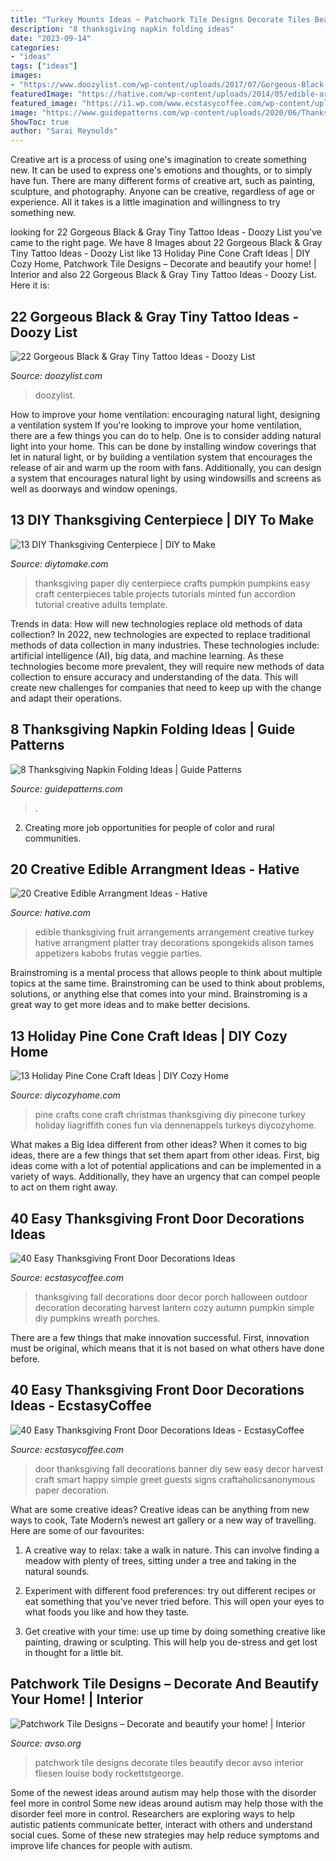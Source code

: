 ```yaml
---
title: "Turkey Mounts Ideas ~ Patchwork Tile Designs Decorate Tiles Beautify Decor Avso Interior Fliesen Louise Body Rockettstgeorge"
description: "8 thanksgiving napkin folding ideas"
date: "2023-09-14"
categories:
- "ideas"
tags: ["ideas"]
images:
- "https://www.doozylist.com/wp-content/uploads/2017/07/Gorgeous-Black-Gray-Tiny-Tattoo-Ideas-11.jpg"
featuredImage: "https://hative.com/wp-content/uploads/2014/05/edible-arrangements/4-thanksgiving-edible-arrangement.jpg"
featured_image: "https://i1.wp.com/www.ecstasycoffee.com/wp-content/uploads/2016/10/Thanksgiving-Front-Door-Decorations-17.jpg"
image: "https://www.guidepatterns.com/wp-content/uploads/2020/06/Thanksgiving-Napkin-Folding-Pictures.jpg"
ShowToc: true
author: "Sarai Reynolds"
---
```



Creative art is a process of using one's imagination to create something new. It can be used to express one's emotions and thoughts, or to simply have fun. There are many different forms of creative art, such as painting, sculpture, and photography. Anyone can be creative, regardless of age or experience. All it takes is a little imagination and willingness to try something new.

	

		
looking for 22 Gorgeous Black &amp; Gray Tiny Tattoo Ideas - Doozy List you've came to the right page. We have 8 Images about 22 Gorgeous Black &amp; Gray Tiny Tattoo Ideas - Doozy List like 13 Holiday Pine Cone Craft Ideas | DIY Cozy Home, Patchwork Tile Designs – Decorate and beautify your home! | Interior and also 22 Gorgeous Black &amp; Gray Tiny Tattoo Ideas - Doozy List. Here it is:
		
    
## 22 Gorgeous Black &amp; Gray Tiny Tattoo Ideas - Doozy List

<img loading=lazy src="https://www.doozylist.com/wp-content/uploads/2017/07/Gorgeous-Black-Gray-Tiny-Tattoo-Ideas-11.jpg" onerror="this.onerror=null;this.src='https://tse2.mm.bing.net/th?id=OIP.cllXDEzZqxIPmRpsBEKTxwHaIY&amp;pid=15.1';" alt="22 Gorgeous Black &amp; Gray Tiny Tattoo Ideas - Doozy List">

_Source: doozylist.com_

>doozylist. 

	

How to improve your home ventilation: encouraging natural light, designing a ventilation system
If you're looking to improve your home ventilation, there are a few things you can do to help. One is to consider adding natural light into your home. This can be done by installing window coverings that let in natural light, or by building a ventilation system that encourages the release of air and warm up the room with fans. Additionally, you can design a system that encourages natural light by using windowsills and screens as well as doorways and window openings.

    
## 13 DIY Thanksgiving Centerpiece | DIY To Make

<img loading=lazy src="http://www.diytomake.com/wp-content/uploads/2015/11/paper-Pumpkin-Centerpiece-DIY.jpg" onerror="this.onerror=null;this.src='https://tse1.mm.bing.net/th?id=OIP.CzE16smfJlePxqmQbecGywHaLH&amp;pid=15.1';" alt="13 DIY Thanksgiving Centerpiece | DIY to Make">

_Source: diytomake.com_

>thanksgiving paper diy centerpiece crafts pumpkin pumpkins easy craft centerpieces table projects tutorials minted fun accordion tutorial creative adults template. 

	

Trends in data: How will new technologies replace old methods of data collection?
In 2022, new technologies are expected to replace traditional methods of data collection in many industries. These technologies include: artificial intelligence (AI), big data, and machine learning. As these technologies become more prevalent, they will require new methods of data collection to ensure accuracy and understanding of the data. This will create new challenges for companies that need to keep up with the change and adapt their operations.

    
## 8 Thanksgiving Napkin Folding Ideas | Guide Patterns

<img loading=lazy src="https://www.guidepatterns.com/wp-content/uploads/2020/06/Thanksgiving-Napkin-Folding-Pictures.jpg" onerror="this.onerror=null;this.src='https://tse1.mm.bing.net/th?id=OIP.JiASmRVc6ReGCz3TVUK-XgAAAA&amp;pid=15.1';" alt="8 Thanksgiving Napkin Folding Ideas | Guide Patterns">

_Source: guidepatterns.com_

>. 

	

2. Creating more job opportunities for people of color and rural communities. 

    
## 20 Creative Edible Arrangment Ideas - Hative

<img loading=lazy src="https://hative.com/wp-content/uploads/2014/05/edible-arrangements/4-thanksgiving-edible-arrangement.jpg" onerror="this.onerror=null;this.src='https://tse3.mm.bing.net/th?id=OIP.dBy9QH3RB13du5rhMPmuMwHaGK&amp;pid=15.1';" alt="20 Creative Edible Arrangment Ideas - Hative">

_Source: hative.com_

>edible thanksgiving fruit arrangements arrangement creative turkey hative arrangment platter tray decorations spongekids alison tames appetizers kabobs frutas veggie parties. 

	

Brainstroming is a mental process that allows people to think about multiple topics at the same time. Brainstroming can be used to think about problems, solutions, or anything else that comes into your mind. Brainstroming is a great way to get more ideas and to make better decisions.

    
## 13 Holiday Pine Cone Craft Ideas | DIY Cozy Home

<img loading=lazy src="http://diycozyhome.com/wp-content/uploads/2017/10/pine-cone-turkey.jpg" onerror="this.onerror=null;this.src='https://tse3.mm.bing.net/th?id=OIP.y1zcIrilA0-Aw5GmujMQcwHaH2&amp;pid=15.1';" alt="13 Holiday Pine Cone Craft Ideas | DIY Cozy Home">

_Source: diycozyhome.com_

>pine crafts cone craft christmas thanksgiving diy pinecone turkey holiday liagriffith cones fun via dennenappels turkeys diycozyhome. 

	

What makes a Big Idea different from other ideas?
When it comes to big ideas, there are a few things that set them apart from other ideas. First, big ideas come with a lot of potential applications and can be implemented in a variety of ways. Additionally, they have an urgency that can compel people to act on them right away.

    
## 40 Easy Thanksgiving Front Door Decorations Ideas

<img loading=lazy src="https://i1.wp.com/www.ecstasycoffee.com/wp-content/uploads/2016/10/Thanksgiving-Front-Door-Decorations-17.jpg" onerror="this.onerror=null;this.src='https://tse3.mm.bing.net/th?id=OIP.dw_oW1fw5NJeW2pfe1WedwHaJ3&amp;pid=15.1';" alt="40 Easy Thanksgiving Front Door Decorations Ideas">

_Source: ecstasycoffee.com_

>thanksgiving fall decorations door decor porch halloween outdoor decoration decorating harvest lantern cozy autumn pumpkin simple diy pumpkins wreath porches. 

	

There are a few things that make innovation successful. First, innovation must be original, which means that it is not based on what others have done before.

    
## 40 Easy Thanksgiving Front Door Decorations Ideas - EcstasyCoffee

<img loading=lazy src="http://i0.wp.com/www.ecstasycoffee.com/wp-content/uploads/2016/10/Thanksgiving-Front-Door-Decorations-20.jpg?resize=572%2C800" onerror="this.onerror=null;this.src='https://tse3.mm.bing.net/th?id=OIP.6m4fGl-zrJ24KZPROo2S3QHaKW&amp;pid=15.1';" alt="40 Easy Thanksgiving Front Door Decorations Ideas - EcstasyCoffee">

_Source: ecstasycoffee.com_

>door thanksgiving fall decorations banner diy sew easy decor harvest craft smart happy simple greet guests signs craftaholicsanonymous paper decoration. 

	

What are some creative ideas?
Creative ideas can be anything from new ways to cook, Tate Modern’s newest art gallery or a new way of travelling. Here are some of our favourites:
1. A creative way to relax: take a walk in nature. This can involve finding a meadow with plenty of trees, sitting under a tree and taking in the natural sounds.

2. Experiment with different food preferences: try out different recipes or eat something that you’ve never tried before. This will open your eyes to what foods you like and how they taste.

3. Get creative with your time: use up time by doing something creative like painting, drawing or sculpting. This will help you de-stress and get lost in thought for a little bit.

    
## Patchwork Tile Designs – Decorate And Beautify Your Home! | Interior

<img loading=lazy src="http://www.avso.org/wp-content/uploads/2014/11/patchwork-tile-designs-decorate-and-beautify-your-home-1415374483.jpg" onerror="this.onerror=null;this.src='https://tse1.mm.bing.net/th?id=OIP.sAHHB0pxDgMSmbqTg66tmgHaLH&amp;pid=15.1';" alt="Patchwork Tile Designs – Decorate and beautify your home! | Interior">

_Source: avso.org_

>patchwork tile designs decorate tiles beautify decor avso interior fliesen louise body rockettstgeorge. 

	

Some of the newest ideas around autism may help those with the disorder feel more in control
Some new ideas around autism may help those with the disorder feel more in control. Researchers are exploring ways to help autistic patients communicate better, interact with others and understand social cues. Some of these new strategies may help reduce symptoms and improve life chances for people with autism.


